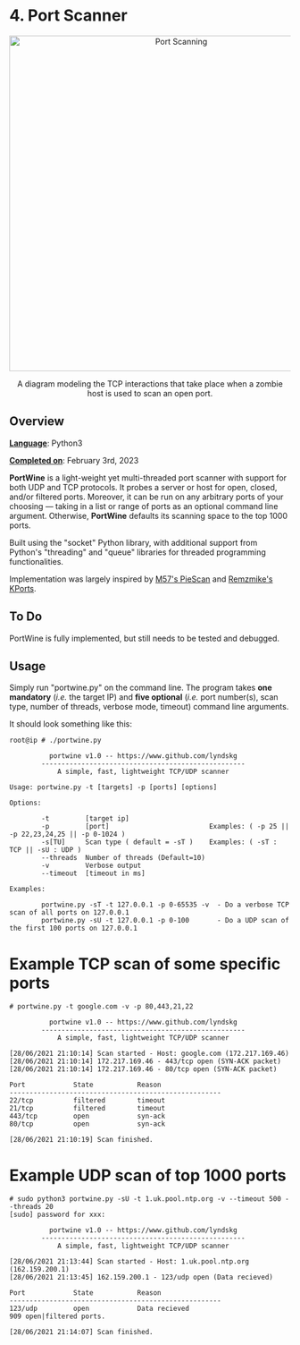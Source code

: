 # 4. Port Scanner

<p align="center">
<img width="600" alt="Port Scanning" src="https://www.networkcomputing.com/sites/default/files/image%202_3.jpg"> 
</p>

<p align="center">
    A diagram modeling the TCP interactions that take place when a zombie host is used to scan an open port.
</p>

## Overview 

<ins>__Language__</ins>: Python3  

<ins>__Completed on__</ins>: February 3rd, 2023

<b>PortWine</b> is a light-weight yet multi-threaded port scanner with support for both UDP and TCP protocols. It probes a server or host for open, closed, and/or filtered ports. Moreover, it can be run on any arbitrary ports of your choosing &mdash; taking in a list or range of ports as an optional command line argument. Otherwise, <b>PortWine</b> defaults its scanning space to the top 1000 ports. 

Built using the "socket" Python library, with additional support from Python's "threading" and "queue" libraries for threaded programming functionalities. 

Implementation was largely inspired by [M57's PieScan](https://github.com/m57/piescan/blob/master/piescan.py) and [Remzmike's KPorts](https://github.com/remzmike/python-kports-portscanner/blob/master/kports.py).

## To Do

PortWine is fully implemented, but still needs to be tested and debugged.

## Usage

Simply run "portwine.py" on the command line. The program takes <b>one mandatory</b> (*i.e.* the target IP) and <b>five optional</b> (*i.e.* port number(s), scan type, number of threads, verbose mode, timeout) command line arguments. 

It should look something like this:

```
root@ip # ./portwine.py 

          portwine v1.0 -- https://www.github.com/lyndskg
        ---------------------------------------------------
            A simple, fast, lightweight TCP/UDP scanner

Usage: portwine.py -t [targets] -p [ports] [options]

Options:

        -t         [target ip]
        -p         [port]                         Examples: ( -p 25 || -p 22,23,24,25 || -p 0-1024 )
        -s[TU]     Scan type ( default = -sT )    Examples: ( -sT : TCP || -sU : UDP )
        --threads  Number of threads (Default=10)
        -v         Verbose output
        --timeout  [timeout in ms]

Examples:

        portwine.py -sT -t 127.0.0.1 -p 0-65535 -v  - Do a verbose TCP scan of all ports on 127.0.0.1
        portwine.py -sU -t 127.0.0.1 -p 0-100       - Do a UDP scan of the first 100 ports on 127.0.0.1
```


# Example TCP scan of some specific ports

```
# portwine.py -t google.com -v -p 80,443,21,22

          portwine v1.0 -- https://www.github.com/lyndskg
        ---------------------------------------------------
            A simple, fast, lightweight TCP/UDP scanner

[28/06/2021 21:10:14] Scan started - Host: google.com (172.217.169.46)
[28/06/2021 21:10:14] 172.217.169.46 - 443/tcp open (SYN-ACK packet)
[28/06/2021 21:10:14] 172.217.169.46 - 80/tcp open (SYN-ACK packet)

Port            State           Reason
-----------------------------------------------------
22/tcp          filtered        timeout
21/tcp          filtered        timeout
443/tcp         open            syn-ack
80/tcp          open            syn-ack

[28/06/2021 21:10:19] Scan finished.
```

# Example UDP scan of top 1000 ports

```
# sudo python3 portwine.py -sU -t 1.uk.pool.ntp.org -v --timeout 500 --threads 20
[sudo] password for xxx:

          portwine v1.0 -- https://www.github.com/lyndskg
        ---------------------------------------------------
            A simple, fast, lightweight TCP/UDP scanner

[28/06/2021 21:13:44] Scan started - Host: 1.uk.pool.ntp.org (162.159.200.1)
[28/06/2021 21:13:45] 162.159.200.1 - 123/udp open (Data recieved)

Port            State           Reason
-----------------------------------------------------
123/udp         open            Data recieved
909 open|filtered ports.

[28/06/2021 21:14:07] Scan finished.
```